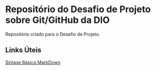 # Repositório do Desafio de Projeto sobre Git/GitHub da DIO

Repositório criado para o Desafio de Projeto.

## Links Úteis

[Sintaxe Básica MarkDown](https://www.markdownguide.org/basic-syntax/)
